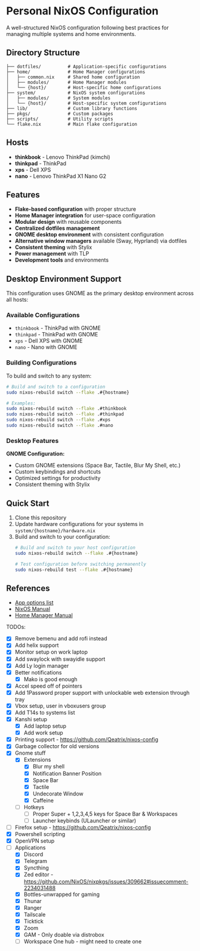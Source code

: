 # Personal NixOS Configuration

A well-structured NixOS configuration following best practices for managing multiple systems and home environments.

## Directory Structure

```
├── dotfiles/          # Application-specific configurations
├── home/              # Home Manager configurations
│   ├── common.nix     # Shared home configuration
│   ├── modules/       # Home Manager modules
│   └── {host}/        # Host-specific home configurations
├── system/            # NixOS system configurations
│   ├── modules/       # System modules
│   └── {host}/        # Host-specific system configurations
├── lib/               # Custom library functions
├── pkgs/              # Custom packages
├── scripts/           # Utility scripts
└── flake.nix          # Main flake configuration
```

## Hosts

- **thinkbook** - Lenovo ThinkPad (kimchi)
- **thinkpad** - ThinkPad
- **xps** - Dell XPS
- **nano** - Lenovo ThinkPad X1 Nano G2

## Features

- **Flake-based configuration** with proper structure
- **Home Manager integration** for user-space configuration
- **Modular design** with reusable components
- **Centralized dotfiles management**
- **GNOME desktop environment** with consistent configuration
- **Alternative window managers** available (Sway, Hyprland) via dotfiles
- **Consistent theming** with Stylix
- **Power management** with TLP
- **Development tools** and environments

## Desktop Environment Support

This configuration uses GNOME as the primary desktop environment across all hosts:

### Available Configurations

- `thinkbook` - ThinkPad with GNOME
- `thinkpad` - ThinkPad with GNOME
- `xps` - Dell XPS with GNOME  
- `nano` - Nano with GNOME

### Building Configurations

To build and switch to any system:

```bash
# Build and switch to a configuration
sudo nixos-rebuild switch --flake .#{hostname}

# Examples:
sudo nixos-rebuild switch --flake .#thinkbook
sudo nixos-rebuild switch --flake .#thinkpad
sudo nixos-rebuild switch --flake .#xps
sudo nixos-rebuild switch --flake .#nano
```

### Desktop Features

**GNOME Configuration:**
- Custom GNOME extensions (Space Bar, Tactile, Blur My Shell, etc.)
- Custom keybindings and shortcuts
- Optimized settings for productivity
- Consistent theming with Stylix

## Quick Start

1. Clone this repository
2. Update hardware configurations for your systems in `system/{hostname}/hardware.nix`
3. Build and switch to your configuration:
   ```bash
   # Build and switch to your host configuration
   sudo nixos-rebuild switch --flake .#{hostname}
   
   # Test configuration before switching permanently
   sudo nixos-rebuild test --flake .#{hostname}
   ```

## References

- [App options list](https://mynixos.com/)
- [NixOS Manual](https://nixos.org/manual/nixos/stable/)
- [Home Manager Manual](https://nix-community.github.io/home-manager/)

TODOs:
- [x] Remove bemenu and add rofi instead
- [x] Add helix support
- [x] Monitor setup on work laptop
- [x] Add swaylock with swayidle support
- [x] Add Ly login manager
- [x] Better notifications
    - [x] Mako is good enough
- [x] Accel speed off of pointers
- [x] Add 1Password proper support with unlockable web extension through tray
- [x] Vbox setup, user in vboxusers group
- [x] Add T14s to systems list
- [x] Kanshi setup
    - [x] Add laptop setup
    - [x] Add work setup
- [x] Printing support - https://github.com/Qeatrix/nixos-config
- [x] Garbage collector for old versions
- [x] Gnome stuff
    - [x] Extensions
        - [x] Blur my shell
        - [x] Notification Banner Position
        - [x] Space Bar
        - [x] Tactile
        - [x] Undecorate Window
        - [x] Caffeine
    - [ ] Hotkeys
        - [ ] Proper Super + 1,2,3,4,5 keys for Space Bar & Workspaces
        - [ ] Launcher keybinds (ULauncher or similar)
- [ ] Firefox setup - https://github.com/Qeatrix/nixos-config
- [x] Powershell scripting
- [x] OpenVPN setup
- [ ] Applications
    - [x] Discord
    - [x] Telegram
    - [x] Syncthing
    - [x] Zed editor - https://github.com/NixOS/nixpkgs/issues/309662#issuecomment-2234031488
    - [x] Bottles-unwrapped for gaming
    - [x] Thunar
    - [x] Ranger
    - [x] Tailscale
    - [x] Ticktick
    - [x] Zoom
    - [x] GAM - Only doable via distrobox
    - [ ] Workspace One hub - might need to create one
